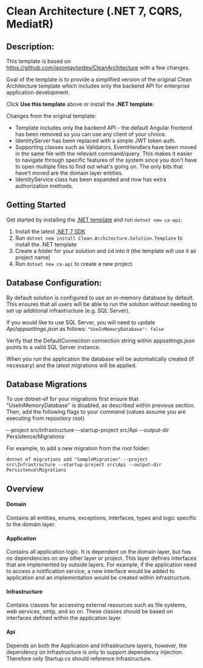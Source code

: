# Clean Architecture (.NET 7, CQRS, MediatR)

## Description:
This template is based on https://github.com/jasontaylordev/CleanArchitecture with a few changes.

Goal of the template is to provide a simplified version of the original Clean Architecture template which includes only the backend API for enterprise application development.

Click **Use this template** above or install the **.NET template**.

Changes from the original template:
- Template includes only the backend API - the default Angular frontend has been removed so you can use any client of your choice.
- IdentityServer has been replaced with a simple JWT token auth.
- Supporting classes such as Validators, EventHandlers have been moved in the same file with the relevant command/query. This makes it easier to navigate through specific features of the system since you don't have to open multiple files to find out what's going on. The only bits that have't moved are the domain layer entities.
- IdentityService class has been expanded and now has extra authorization methods.

## Getting Started

Get started by installing the [.NET template](https://www.nuget.org/packages/Clean.Architecture.Solution.Template) and run `dotnet new ca-api`:

1. Install the latest [.NET 7 SDK](https://dotnet.microsoft.com/download/dotnet/7.0)
2. Run `dotnet new install Clean.Architecture.Solution.Template` to install the .NET template
3. Create a folder for your solution and cd into it (the template will use it as project name)
4. Run `dotnet new ca-api` to create a new project

## Database Configuration:
By default solution is configured to use an in-memory database by default. This ensures that all users will be able to run the solution without needing to set up additional infrastructure (e.g. SQL Server).

If you would like to use SQL Server, you will need to update *Api/appsettings.json* as follows: 
`"UseInMemoryDatabase": false`

Verify that the DefaultConnection connection string within appsettings.json points to a valid SQL Server instance.

When you run the application the database will be automatically created (if necessary) and the latest migrations will be applied.

## Database Migrations
To use dotnet-ef for your migrations first ensure that "UseInMemoryDatabase" is disabled, as described within previous section. Then, add the following flags to your command (values assume you are executing from repository root)

--project src/Infrastructure
--startup-project src/Api
--output-dir Persistence/Migrations

For example, to add a new migration from the root folder:

`dotnet ef migrations add "SampleMigration" --project src\Infrastructure --startup-project src\Api --output-dir Persistence\Migrations`

## Overview
#### Domain
Contains all entities, enums, exceptions, interfaces, types and logic specific to the domain layer.

#### Application
Contains all application logic. It is dependent on the domain layer, but has no dependencies on any other layer or project. This layer defines interfaces that are implemented by outside layers. For example, if the application need to access a notification service, a new interface would be added to application and an implementation would be created within infrastructure.

#### Infrastructure
Contains classes for accessing external resources such as file systems, web services, smtp, and so on. These classes should be based on interfaces defined within the application layer.

#### Api
Depends on both the Application and Infrastructure layers, however, the dependency on Infrastructure is only to support dependency injection. Therefore only Startup.cs should reference Infrastructure.

